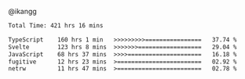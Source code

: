 @ikangg
<!--START_SECTION:waka-->

```txt
Total Time: 421 hrs 16 mins

TypeScript    160 hrs 1 min   >>>>>>>>>================   37.74 %
Svelte        123 hrs 8 mins  >>>>>>>==================   29.04 %
JavaScript    68 hrs 37 mins  >>>>=====================   16.18 %
fugitive      12 hrs 23 mins  >========================   02.92 %
netrw         11 hrs 47 mins  >========================   02.78 %
```

<!--END_SECTION:waka-->
